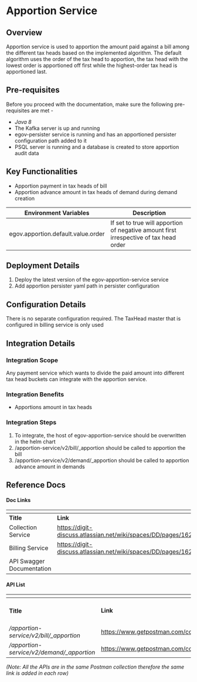 # Apportion Service

## Overview

Apportion service is used to apportion the amount paid against a bill among the different tax heads based on the implemented algorithm. The default algorithm uses the order of the tax head to apportion, the tax head with the lowest order is apportioned off first while the highest-order tax head is apportioned last.

## Pre-requisites

Before you proceed with the documentation, make sure the following pre-requisites are met -

* _Java 8_
* The Kafka server is up and running
* egov-persister service is running and has an apportioned persister configuration path added to it
* PSQL server is running and a database is created to store apportion audit data

## Key Functionalities

* Apportion payment in tax heads of bill
* Apportion advance amount in tax heads of demand during demand creation

| **Environment Variables**          | **Description**                                                                       |
| ---------------------------------- | ------------------------------------------------------------------------------------- |
| egov.apportion.default.value.order | If set to true will apportion of negative amount first irrespective of tax head order |

## Deployment Details

1. Deploy the latest version of the egov-apportion-service service
2. Add apportion persister yaml path in persister configuration

## Configuration Details

There is no separate configuration required. The TaxHead master that is configured in billing service is only used

## Integration Details

### Integration Scope

Any payment service which wants to divide the paid amount into different tax head buckets can integrate with the apportion service.

### Integration Benefits

* Apportions amount in tax heads

### Integration Steps

1. To integrate, the host of egov-apportion-service should be overwritten in the helm chart
2. /apportion-service/v2/bill/\_apportion should be called to apportion the bill
3. /apportion-service/v2/demand/\_apportion should be called to apportion advance amount in demands

## Reference Docs

#### Doc Links

<table data-header-hidden><thead><tr><th width="216"></th><th></th></tr></thead><tbody><tr><td><strong>Title</strong> </td><td><strong>Link</strong></td></tr><tr><td>Collection Service</td><td> <a href="https://digit-discuss.atlassian.net/wiki/spaces/DD/pages/1620574288">https://digit-discuss.atlassian.net/wiki/spaces/DD/pages/1620574288</a></td></tr><tr><td>Billing Service</td><td> <a href="https://digit-discuss.atlassian.net/wiki/spaces/DD/pages/1620672528">https://digit-discuss.atlassian.net/wiki/spaces/DD/pages/1620672528</a></td></tr><tr><td>API Swagger Documentation</td><td></td></tr></tbody></table>

#### API List

<table data-header-hidden><thead><tr><th width="241"></th><th></th></tr></thead><tbody><tr><td><h4><strong>Title</strong> </h4></td><td><strong>Link</strong></td></tr><tr><td><em>/apportion-service/v2/bill/_apportion</em></td><td><a href="https://www.getpostman.com/collections/142983a40e95da157b45">https://www.getpostman.com/collections/142983a40e95da157b45</a></td></tr><tr><td><em>/apportion-service/v2/demand/_apportion</em></td><td> <a href="https://www.getpostman.com/collections/142983a40e95da157b45">https://www.getpostman.com/collections/142983a40e95da157b45</a></td></tr></tbody></table>

_(Note: All the APIs are in the same Postman collection therefore the same link is added in each row)_
